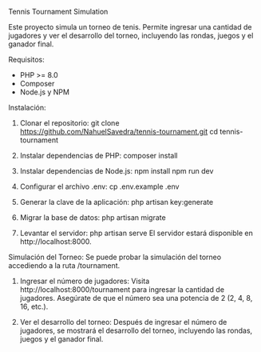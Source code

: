 Tennis Tournament Simulation

Este proyecto simula un torneo de tenis. Permite ingresar una cantidad de jugadores y ver el desarrollo del torneo, incluyendo las rondas, juegos y el ganador final.

Requisitos:
- PHP >= 8.0
- Composer
- Node.js y NPM

Instalación:
1. Clonar el repositorio:
   git clone https://github.com/NahuelSavedra/tennis-tournament.git
   cd tennis-tournament

2. Instalar dependencias de PHP:
   composer install

3. Instalar dependencias de Node.js:
   npm install
   npm run dev

4. Configurar el archivo .env:
   cp .env.example .env

5. Generar la clave de la aplicación:
   php artisan key:generate

6. Migrar la base de datos:
   php artisan migrate

7. Levantar el servidor:
   php artisan serve
   El servidor estará disponible en http://localhost:8000.

Simulación del Torneo:
Se puede probar la simulación del torneo accediendo a la ruta /tournament.

1. Ingresar el número de jugadores:
   Visita http://localhost:8000/tournament para ingresar la cantidad de jugadores. Asegúrate de que el número sea una potencia de 2 (2, 4, 8, 16, etc.).

2. Ver el desarrollo del torneo:
   Después de ingresar el número de jugadores, se mostrará el desarrollo del torneo, incluyendo las rondas, juegos y el ganador final.
